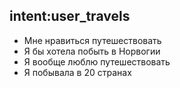 ## intent:user_travels
- Мне нравиться путешествовать
- Я бы хотела побыть в Норвогии
- Я вообще люблю путешествовать
- Я побывала в 20 странах